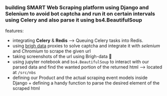### building **SMART** Web Scraping platform using **Django** and **Selenium** to avoid bot captcha and run it on certain intervals using **Celery** and also parse it using **bs4.BeautifulSoup**

features:
- integrating **Celery** & **Redis** --> Queuing Celery tasks into Redis.
- using [brigh data](https://brightdata.com) proxies to solve captcha and integrate it with *selenium* and *Chromium* to scrape the given url
- taking screenshots of the url using Brigh-data 👻
- using jupyter notebook and `bs4.BeautifulSoup` to interact with our parsed data and find the wanted portion of the returned html --> located at `/src/nbs`
- defining our Product and the actual scraping event models inside Django + defining a handy function to parse the desired element of the scraped html